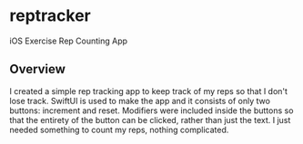 # reptracker
iOS Exercise Rep Counting App

## Overview
I created a simple rep tracking app to keep track of my reps so that I don't lose track. SwiftUI is used to make the app
and it consists of only two buttons: increment and reset. Modifiers were included inside the buttons so that the entirety of
the button can be clicked, rather than just the text. I just needed something to count my reps, nothing complicated.
